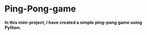 # Ping-Pong-game
<h4>In this mini-project, I have created a simple ping-pong game using Python.</h4>

